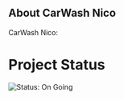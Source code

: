 

## About CarWash Nico

CarWash Nico:

# Project Status

![Status: On Going](https://img.shields.io/badge/Status-On%20Going-blue?style=flat-square)  
<!-- atau  
![Status: Complete](https://img.shields.io/badge/Status-Complete-green?style=flat-square) -->


